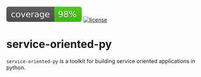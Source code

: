 [![code coverage](https://github.com/tdg5/service-oriented-py/raw/main/.meta/coverage/badge.svg)](https://raw.githubusercontent.com/tdg5/service-oriented-py/main/.meta/coverage/report.txt)
[![license](https://img.shields.io/github/license/tdg5/service-oriented-py.svg)](https://github.com/tdg5/service-oriented-py/blob/main/LICENSE)

# service-oriented-py

`service-oriented-py` is a toolkit for building service oriented applications in python.
